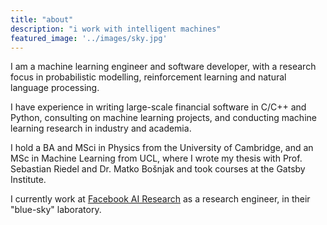 ```yaml
---
title: "about"
description: "i work with intelligent machines"
featured_image: '../images/sky.jpg'
---
```


I am a machine learning engineer and software developer, with a research focus in probabilistic modelling, reinforcement learning and natural language processing.

I have experience in writing large-scale financial software in C/C++ and Python, consulting on machine learning projects, and conducting machine learning research in industry and academia. 

I hold a BA and MSci in Physics from the University of Cambridge, and an MSc in Machine Learning from UCL, where I wrote my thesis with Prof. Sebastian Riedel and Dr. Matko Bošnjak and took courses at the Gatsby Institute.

I currently work at [Facebook AI Research](https://ai.facebook.com/) as a research engineer, in their "blue-sky" laboratory. 


<!-- I currently work at [Prowler.io](https://www.prowler.io/research) as a research engineer, in our probabilistic modelling team. -->


<!--
**work**

* machine learning engineer @ Prowler.io
* senior consultant @ Recognitive.ai
* freelance consultant @ IDEO
* financial software developer @ Bloomberg LP

**education**

* machine learning msc @ University College London
* rc alum @ The Recurse Centre
* physics msci & ba @ Cambridge University


**projects**

most of my paid work is not open source. however there are a number of projects i am particularly proud of. you can see them here. if you're interested in a project or working with me, drop me an email. -->
